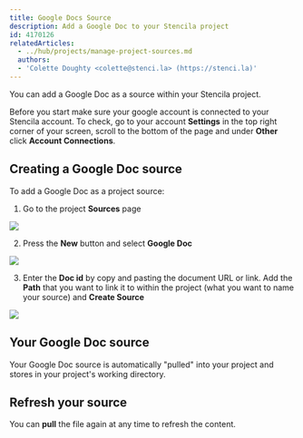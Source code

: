 ```yaml
---
title: Google Docs Source
description: Add a Google Doc to your Stencila project
id: 4170126
relatedArticles:
  - ../hub/projects/manage-project-sources.md
  authors:
  - 'Colette Doughty <colette@stenci.la> (https://stenci.la)'
---
```


You can add a Google Doc as a source within your Stencila project. 

Before you start make sure your google account is connected to your Stencila account. To check, go to your account **Settings** in the top right corner of your screen, scroll to the bottom of the page and under **Other** click **Account Connections**. 

## Creating a Google Doc source

To add a Google Doc as a project source:

1. Go to the project **Sources** page

![](http://stencila.github.io/hub/manager/snaps/project-sources-menu-item.png)

2. Press the **New** button and select **Google Doc**

![](http://stencila.github.io/hub/manager/snaps/project-sources-new-button.png)

3. Enter the **Doc id** by copy and pasting the document URL or link. Add the **Path** that you want to link it to within the project (what you want to name your source) and **Create Source**

![](http://stencila.github.io/hub/manager/snaps/an-org-first-project-sources-new-googledocs-owner-360x640.png)

## Your Google Doc source

Your Google Doc source is automatically "pulled" into your project and stores in your project's working directory.

## Refresh your source

You can **pull** the file again at any time to refresh the content.
